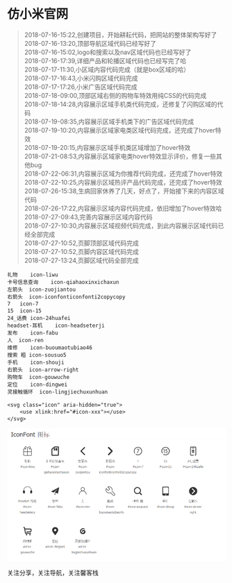 # 仿小米官网

> 2018-07-16-15:22,创建项目，开始耕耘代码，把网站的整体架构写好了<br>
> 2018-07-16-13:20,顶部导航区域代码已经写好了<br>
> 2018-07-16-15:02,logo和搜索以及nav区域代码也已经写好了<br>
> 2018-07-16-17:39,详细产品和轮播区域代码也已经写完了哈<br>
> 2018-07-17-11:30,小区域内容代码完成（就是box区域的哈）<br>
> 2018-07-17-16:43,小米闪购区域代码完成<br>
> 2018-07-17-17:26,小米广告区域代码完成<br>
> 2018-07-18-09:00,顶部区域右侧的购物车特效用纯CSS的代码完成<br>
> 2018-07-18-14:28,内容展示区域手机类代码完成，还修复了闪购区域的代码<br>
> 2018-07-19-08:35,内容展示区域手机类下的广告区域代码完成<br>
> 2018-07-19-10:20,内容展示区域家电类区域代码完成，还完成了hover特效<br>
> 2018-07-19-20:15,内容展示区域手机类区域增加了hover特效<br>
> 2018-07-21-08:53,内容展示区域家电类hover特效显示评价，修复一些其他bug<br>
> 2018-07-22-06:31,内容展示区域为你推荐代码完成，还完成了hover特效<br>
> 2018-07-22-10:25,内容展示区域热评产品代码完成，还完成了hover特效<br>
> 2018-07-26-15:38,生病回家休养了几天，好点了，开始接下来的内容区域代码<br>
> 2018-07-26-17:22,内容展示区域内容代码完成，依旧增加了hover特效哈<br>
> 2018-07-27-09:43,完善内容展示区域内容代码<br>
> 2018-07-27-10:30,内容展示区域视频代码完成，到此内容展示区域代码已经全部完成<br>
> 2018-07-27-10:52,页脚顶部区域代码完成<br>
> 2018-07-27-10:52,页脚内容区域代码完成<br>
> 2018-07-27-13:24,页脚区域代码全部完成<br>

```
礼物    icon-liwu
卡号信息查询    icon-qiahaoxinxichaxun
左箭头  icon-zuojiantou
右箭头  icon-iconfonticonfonti2copycopy
7   icon-7
15  icon-15
24_话费 icon-24huafei
headset-耳机    icon-headseterji
发布    icon-fabu
人  icon-ren
维修    icon-buoumaotubiao46
搜索 粗 icon-sousuo5
手机    icon-shouji
右箭头  icon-arrow-right
购物车  icon-gouwuche
定位    icon-dingwei
灵接触循环  icon-lingjiechuxunhuan
```

```
<svg class="icon" aria-hidden="true">
    <use xlink:href="#icon-xxx"></use>
</svg>
```
![icon](img/icon.png)

关注分享，关注导航，关注馨客栈


